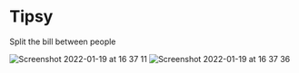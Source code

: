 # Tipsy
Split the bill between people

![Screenshot 2022-01-19 at 16 37 11](https://user-images.githubusercontent.com/90447243/150141831-213252bb-c745-4ec8-b276-a157a9ac3019.png) ![Screenshot 2022-01-19 at 16 37 36](https://user-images.githubusercontent.com/90447243/150141890-3e84dc1f-4625-4263-8fda-a95b69dbad59.png)

